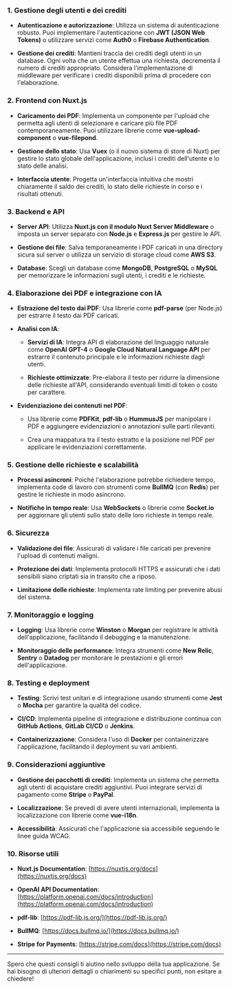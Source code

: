 ### **1. Gestione degli utenti e dei crediti**

- **Autenticazione e autorizzazione**: Utilizza un sistema di autenticazione robusto. Puoi implementare l'autenticazione con **JWT (JSON Web Tokens)** o utilizzare servizi come **Auth0** o **Firebase Authentication**.

- **Gestione dei crediti**: Mantieni traccia dei crediti degli utenti in un database. Ogni volta che un utente effettua una richiesta, decrementa il numero di crediti appropriato. Considera l'implementazione di middleware per verificare i crediti disponibili prima di procedere con l'elaborazione.

### **2. Frontend con Nuxt.js**

- **Caricamento dei PDF**: Implementa un componente per l'upload che permetta agli utenti di selezionare e caricare più file PDF contemporaneamente. Puoi utilizzare librerie come **vue-upload-component** o **vue-filepond**.

- **Gestione dello stato**: Usa **Vuex** (o il nuovo sistema di store di Nuxt) per gestire lo stato globale dell'applicazione, inclusi i crediti dell'utente e lo stato delle analisi.

- **Interfaccia utente**: Progetta un'interfaccia intuitiva che mostri chiaramente il saldo dei crediti, lo stato delle richieste in corso e i risultati ottenuti.

### **3. Backend e API**

- **Server API**: Utilizza **Nuxt.js con il modulo Nuxt Server Middleware** o imposta un server separato con **Node.js** e **Express.js** per gestire le API.

- **Gestione dei file**: Salva temporaneamente i PDF caricati in una directory sicura sul server o utilizza un servizio di storage cloud come **AWS S3**.

- **Database**: Scegli un database come **MongoDB**, **PostgreSQL** o **MySQL** per memorizzare le informazioni sugli utenti, i crediti e le richieste.

### **4. Elaborazione dei PDF e integrazione con IA**

- **Estrazione del testo dai PDF**: Usa librerie come **pdf-parse** (per Node.js) per estrarre il testo dai PDF caricati.

- **Analisi con IA**:

  - **Servizi di IA**: Integra API di elaborazione del linguaggio naturale come **OpenAI GPT-4** o **Google Cloud Natural Language API** per estrarre il contenuto principale e le informazioni richieste dagli utenti.

  - **Richieste ottimizzate**: Pre-elabora il testo per ridurre la dimensione delle richieste all'API, considerando eventuali limiti di token o costo per carattere.

- **Evidenziazione dei contenuti nel PDF**:

  - Usa librerie come **PDFKit**, **pdf-lib** o **HummusJS** per manipolare i PDF e aggiungere evidenziazioni o annotazioni sulle parti rilevanti.

  - Crea una mappatura tra il testo estratto e la posizione nel PDF per applicare le evidenziazioni correttamente.

### **5. Gestione delle richieste e scalabilità**

- **Processi asincroni**: Poiché l'elaborazione potrebbe richiedere tempo, implementa code di lavoro con strumenti come **BullMQ** (con **Redis**) per gestire le richieste in modo asincrono.

- **Notifiche in tempo reale**: Usa **WebSockets** o librerie come **Socket.io** per aggiornare gli utenti sullo stato delle loro richieste in tempo reale.

### **6. Sicurezza**

- **Validazione dei file**: Assicurati di validare i file caricati per prevenire l'upload di contenuti maligni.

- **Protezione dei dati**: Implementa protocolli HTTPS e assicurati che i dati sensibili siano criptati sia in transito che a riposo.

- **Limitazione delle richieste**: Implementa rate limiting per prevenire abusi del sistema.

### **7. Monitoraggio e logging**

- **Logging**: Usa librerie come **Winston** o **Morgan** per registrare le attività dell'applicazione, facilitando il debugging e la manutenzione.

- **Monitoraggio delle performance**: Integra strumenti come **New Relic**, **Sentry** o **Datadog** per monitorare le prestazioni e gli errori dell'applicazione.

### **8. Testing e deployment**

- **Testing**: Scrivi test unitari e di integrazione usando strumenti come **Jest** o **Mocha** per garantire la qualità del codice.

- **CI/CD**: Implementa pipeline di integrazione e distribuzione continua con **GitHub Actions**, **GitLab CI/CD** o **Jenkins**.

- **Containerizzazione**: Considera l'uso di **Docker** per containerizzare l'applicazione, facilitando il deployment su vari ambienti.

### **9. Considerazioni aggiuntive**

- **Gestione dei pacchetti di crediti**: Implementa un sistema che permetta agli utenti di acquistare crediti aggiuntivi. Puoi integrare servizi di pagamento come **Stripe** o **PayPal**.

- **Localizzazione**: Se prevedi di avere utenti internazionali, implementa la localizzazione con librerie come **vue-i18n**.

- **Accessibilità**: Assicurati che l'applicazione sia accessibile seguendo le linee guida WCAG.

### **10. Risorse utili**

- **Nuxt.js Documentation**: [https://nuxtjs.org/docs](https://nuxtjs.org/docs)

- **OpenAI API Documentation**: [https://platform.openai.com/docs/introduction](https://platform.openai.com/docs/introduction)

- **pdf-lib**: [https://pdf-lib.js.org/](https://pdf-lib.js.org/)

- **BullMQ**: [https://docs.bullmq.io/](https://docs.bullmq.io/)

- **Stripe for Payments**: [https://stripe.com/docs](https://stripe.com/docs)

---

Spero che questi consigli ti aiutino nello sviluppo della tua applicazione. Se hai bisogno di ulteriori dettagli o chiarimenti su specifici punti, non esitare a chiedere!
